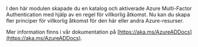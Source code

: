 I den här modulen skapade du en katalog och aktiverade Azure Multi-Factor Authentication med hjälp av en regel för villkorlig åtkomst. Nu kan du skapa fler principer för villkorlig åtkomst för den här eller andra Azure-resurser.

Mer information finns i vår dokumentation på [https://aka.ms/AzureADDocs](https://aka.ms/AzureADDocs).
